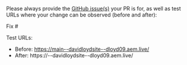 Please always provide the [GitHub issue(s)](../issues) your PR is for, as well as test URLs where your change can be observed (before and after):

Fix #<gh-issue-id>

Test URLs:
- Before: https://main--davidloydsite--dloyd09.aem.live/
- After: https://<branch>--davidloydsite--dloyd09.aem.live/
